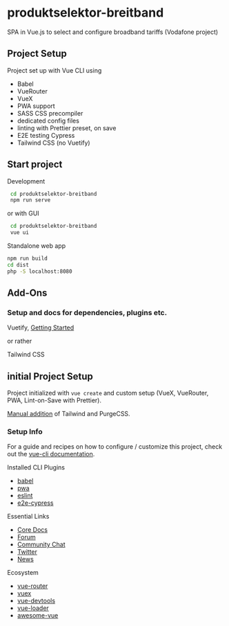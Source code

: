 # produktselektor-breitband

SPA in Vue.js to select and configure broadband tariffs (Vodafone project)

## Project Setup

Project set up with Vue CLI using

- Babel
- VueRouter
- VueX
- PWA support
- SASS CSS precompiler
- dedicated config files
- linting with Prettier preset, on save
- E2E testing Cypress
- Tailwind CSS (no Vuetify)

## Start project

Development

````bash
 cd produktselektor-breitband
 npm run serve
 ````

 or with GUI

````bash
 cd produktselektor-breitband
 vue ui
 ````


Standalone web app

````bash
npm run build
cd dist
php -S localhost:8080
`````

## Add-Ons

### Setup and docs for dependencies, plugins etc.

Vuetify, [Getting Started](https://vuetifyjs.com/en/getting-started/quick-start/)

or rather 

Tailwind CSS


## initial Project Setup

Project initialized with ```vue create``` and custom setup (VueX, VueRouter, PWA, Lint-on-Save with Prettier).

[Manual addition](https://markus.oberlehner.net/blog/setting-up-tailwind-css-with-vue/#writing-purgeable-vue-components) of Tailwind and PurgeCSS.

### Setup Info

For a guide and recipes on how to configure / customize this project,
check out the [vue-cli documentation](https://cli.vuejs.org/).

Installed CLI Plugins

- [babel](https://github.com/vuejs/vue-cli/tree/dev/packages/%40vue/cli-plugin-babel)
- [pwa](https://github.com/vuejs/vue-cli/tree/dev/packages/%40vue/cli-plugin-pwa)
- [eslint](https://github.com/vuejs/vue-cli/tree/dev/packages/%40vue/cli-plugin-eslint)
- [e2e-cypress](https://github.com/vuejs/vue-cli/tree/dev/packages/%40vue/cli-plugin-e2e-cypress)

Essential Links

- [Core Docs](https://vuejs.org/)
- [Forum](https://forum.vuejs.org/)
- [Community Chat](https://chat.vuejs.org/)
- [Twitter](https://twitter.com/vuejs)
- [News](https://news.vuejs.org/)

Ecosystem

- [vue-router](https://router.vuejs.org/)
- [vuex](https://vuex.vuejs.org/)
- [vue-devtools](https://github.com/vuejs/vue-devtools#vue-devtools)
- [vue-loader](https://vue-loader.vuejs.org/)
- [awesome-vue](https://github.com/vuejs/awesome-vue)